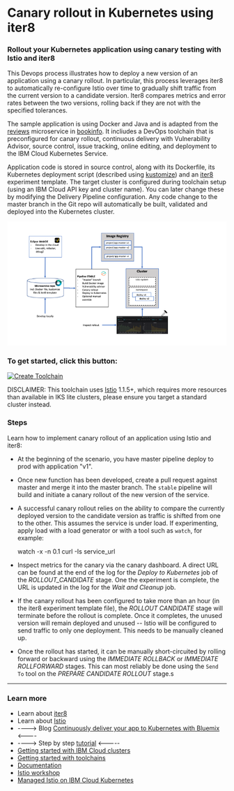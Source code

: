 # Canary rollout in Kubernetes using **iter8**

### Rollout your Kubernetes application using canary testing with Istio and iter8

This Devops process illustrates how to deploy a new version of an application using a canary rollout. In particular, this process leverages iter8 to automatically re-configure Istio over time to gradually shift traffic from the current version to a candidate version. Iter8 compares metrics and error rates between the two versions, rolling back if they are not with the specified tolerances.

The sample application is using Docker and Java and is adapted from the [reviews](https://github.com/istio/istio/tree/master/samples/bookinfo/src/reviews) microservice in [bookinfo](https://github.com/istio/istio/tree/master/samples/bookinfo/src). It incliudes a DevOps toolchain that is preconfigured for canary rollout, continuous delivery with Vulnerability Advisor, source control, issue tracking, online editing, and deployment to the IBM Cloud Kubernetes Service.

Application code is stored in source control, along with its Dockerfile, its Kubernetes deployment script (described using [kustomize](https://kustomize.io/)) and an [iter8](https://github.com/iter8-tools/docs) experiment template.
The target cluster is configured during toolchain setup (using an IBM Cloud API key and cluster name). You can later change these by modifying the Delivery Pipeline configuration.
Any code change to the master branch in the Git repo will automatically be built, validated and deployed into the Kubernetes cluster.

![Icon](./canary_rollout.png)

### To get started, click this button:

[![Create Toolchain](https://cloud.ibm.com/devops/graphics/create_toolchain_button.png)](https://cloud.ibm.com/devops/setup/deploy/?repository=https%3A//github.com/kalantar/canary-testing-istio-toolchain&env_id=ibm:yp:us-south)

DISCLAIMER: This toolchain uses [Istio](https://istio.io/) 1.1.5+, which requires more resources than available in IKS lite clusters, please ensure you target a standard cluster instead.

### Steps

Learn how to implement canary rollout of an application using Istio and iter8:

* At the beginning of the scenario, you have master pipeline deploy to prod with application "v1".

* Once new function has been developed, create a pull request against master and merge it into the master branch. The `stable` pipeline will build and initiate a canary rollout of the new version of the service.

* A successful canary rollout relies on the ability to compare the currently deployed version to the candidate version as traffic is shifted from one to the other. This assumes the service is under load. If experimenting, apply load with a load generator or with a tool such as `watch`, for example:

    watch -x -n 0.1 curl -Is service_url

* Inspect metrics for the canary via the canary dashboard. A direct URL can be found at the end of the log for the _Deploy to Kubernetes_ job of the _ROLLOUT_CANDIDATE_ stage. One the experiment is complete, the URL is updated in the log for the _Wait and Cleanup_ job.

* If the canary rollout has been configured to take more than an hour (in the iter8 experiment template file), the _ROLLOUT CANDIDATE_ stage will terminate before the rollout is complete. Once it completes, the unused version will remain deployed and unused -- Istio will be configured to send traffic to only one deployment. This needs to be manually cleaned up.

* Once the rollout has started, it can be manually short-circuited by rolling forward or backward using the _IMMEDIATE ROLLBACK_ or _IMMEDIATE ROLLFORWARD_ stages. This can most reliably be done using the `Send To` tool on the _PREPARE CANDIDATE ROLLOUT_ stage.s

---

### Learn more

* Learn about [iter8](https://github.com/iter8-tools/docs)
* Learn about [Istio](https://istio.io/)
* ----> Blog [Continuously deliver your app to Kubernetes with Bluemix](https://www.ibm.com/blogs/bluemix/2017/07/continuously-deliver-your-app-to-kubernetes-with-bluemix/) <----
* ----> Step by step [tutorial](https://www.ibm.com/cloud/garage/tutorials/use-canary-testing-in-kubernetes-using-istio-toolchain) <-----
* [Getting started with IBM Cloud clusters](https://cloud.ibm.com/docs/containers?topic=containers-getting-started)
* [Getting started with toolchains](https://cloud.ibm.com/devops/getting-started)
* [Documentation](https://cloud.ibm.com/docs/services/ContinuousDelivery?topic=ContinuousDelivery-getting-started&pos=2)
* [Istio workshop](https://github.com/IBM/istio101/tree/master/workshop)
* [Managed Istio on IBM Cloud Kubernetes](https://cloud.ibm.com/docs/containers?topic=containers-istio#istio)
